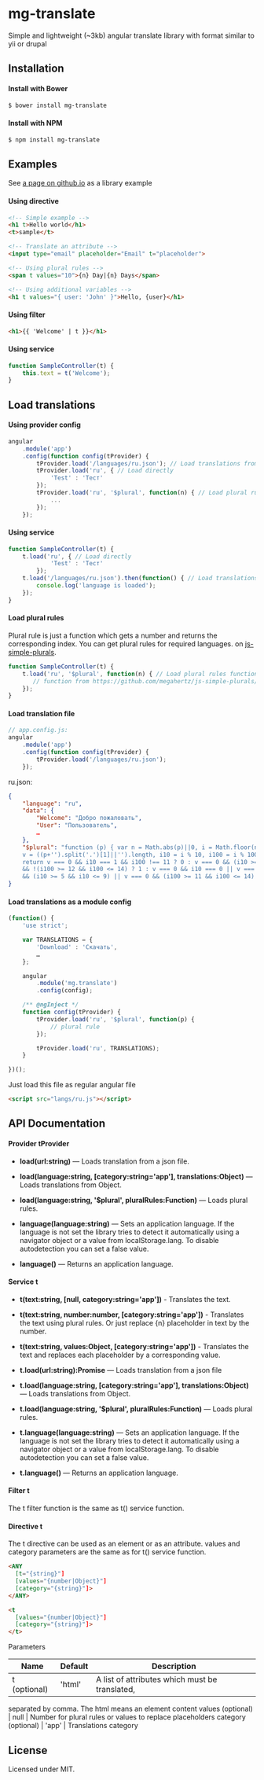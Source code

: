 # mg-translate
Simple and lightweight (~3kb) angular translate library with format similar to yii or drupal

## Installation

#### Install with Bower
```sh
$ bower install mg-translate
```

#### Install with NPM

```sh
$ npm install mg-translate
```

## Examples

See [a page on github.io](https://megahertz.github.io/mg-translate/) as a library example

#### Using directive
```html
<!-- Simple example -->
<h1 t>Hello world</h1>
<t>sample</t>

<!-- Translate an attribute -->
<input type="email" placeholder="Email" t="placeholder">

<!-- Using plural rules -->
<span t values="10">{n} Day|{n} Days</span>

<!-- Using additional variables -->
<h1 t values="{ user: 'John' }">Hello, {user}</h1>
```

#### Using filter
```html
<h1>{{ 'Welcome' | t }}</h1>
```

#### Using service
```javascript
function SampleController(t) {
	this.text = t('Welcome');
}
```

## Load translations

#### Using provider config
```javascript
angular
    .module('app')
    .config(function config(tProvider) {
        tProvider.load('/languages/ru.json'); // Load translations from file
        tProvider.load('ru', { // Load directly
            'Test' : 'Тест'
        });
        tProvider.load('ru', '$plural', function(n) { // Load plural rules function
            ...
        });
    });
```

#### Using service
```javascript
function SampleController(t) {
	t.load('ru', { // Load directly
            'Test' : 'Тест'
        });
	t.load('/languages/ru.json').then(function() { // Load translations from file
		console.log('language is loaded');
	});
}
```

#### Load plural rules
Plural rule is just a function which gets a number and returns the corresponding index. 
You can get plural rules for required languages.
on [js-simple-plurals](https://github.com/megahertz/js-simple-plurals/tree/master/web).
```javascript
function SampleController(t) {
	t.load('ru', '$plural', function(n) { // Load plural rules function
	   // function from https://github.com/megahertz/js-simple-plurals/blob/master/web/ru.js
    });
}
```

#### Load translation file
```javascript
// app.config.js:
angular
    .module('app')
    .config(function config(tProvider) {
        tProvider.load('/languages/ru.json');
    });
```    
 
ru.json:

```json
{
    "language": "ru",
    "data": {
        "Welcome": "Добро пожаловать",
        "User": "Пользователь",
        …
    },
    "$plural": "function (p) { var n = Math.abs(p)||0, i = Math.floor(n,10)||0, 
    v = ((p+'').split('.')[1]||'').length, i10 = i % 10, i100 = i % 100; 
    return v === 0 && i10 === 1 && i100 !== 11 ? 0 : v === 0 && (i10 >= 2 && i10 <= 4) 
    && !(i100 >= 12 && i100 <= 14) ? 1 : v === 0 && i10 === 0 || v === 0 
    && (i10 >= 5 && i10 <= 9) || v === 0 && (i100 >= 11 && i100 <= 14) ? 2 : 3; }"
}
```

#### Load translations as a module config
```javascript
(function() {
    'use strict';

    var TRANSLATIONS = {
        'Download' : 'Скачать',
        …
    };

    angular
        .module('mg.translate')
        .config(config);

    /** @ngInject */
    function config(tProvider) {
        tProvider.load('ru', '$plural', function(p) {
            // plural rule
        });

        tProvider.load('ru', TRANSLATIONS);
    }

})();
```
Just load this file as regular angular file
```html
<script src="langs/ru.js"></script>
```

## API Documentation

#### Provider tProvider

 - **load(url:string)** — Loads translation from a json file.
 - **load(language:string, [category:string='app'], translations:Object)** — 
 Loads translations from Object.
 - **load(language:string, '$plural', pluralRules:Function)** — Loads plural rules.
 
 - **language(language:string)** — Sets an application language. If the language is 
 not set the library tries to detect it automatically using a navigator object or 
 a value from localStorage.lang. To disable autodetection you can set a false value.
 - **language()** — Returns an application language.
  
#### Service t
 - **t(text:string, [null, category:string='app'])** - Translates the text.
 - **t(text:string, number:number, [category:string='app'])** - Translates the text 
 using plural rules. Or just
 replace {n} placeholder in text by the number.
 - **t(text:string, values:Object, [category:string='app'])** - Translates the text and 
 replaces each placeholder by a corresponding value.
 
 - **t.load(url:string):Promise** — Loads translation from a json file
 - **t.load(language:string, [category:string='app'], translations:Object)** — 
 Loads translations from Object.
 - **t.load(language:string, '$plural', pluralRules:Function)** — Loads plural rules.
 
 - **t.language(language:string)** — Sets an application language. If the language
 is not set the library tries to detect it automatically using a navigator object
 or a value from localStorage.lang. To disable autodetection you can set a false value.
 - **t.language()** — Returns an application language.
 
#### Filter t

The t filter function is the same as t() service function.

#### Directive t

The t directive can be used as an element or as an attribute. values and category
parameters are the same as for t() service function.

```html
<ANY
  [t="{string}"]
  [values="{number|Object}"]
  [category="{string}"]>
</ANY>

<t
  [values="{number|Object}"]
  [category="{string}"]>
</t>
```

Parameters

Name                | Default | Description
--------------------|---------|---
t (optional)        | 'html'  | A list of attributes which must be translated, 
  separated by comma. The html means an element content
values (optional)   | null    | Number for plural rules or values to replace placeholders
category (optional) | 'app'   | Translations category
  
## License

Licensed under MIT.

 